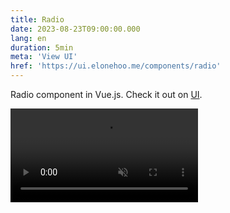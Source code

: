 ```yaml
---
title: Radio
date: 2023-08-23T09:00:00.000
lang: en
duration: 5min
meta: 'View UI'
href: 'https://ui.elonehoo.me/components/radio'
---
```


Radio component in Vue.js. Check it out on [UI](https://ui.elonehoo.me/components/radio).

<video src="./radio.mp4" loop muted autoplay />
